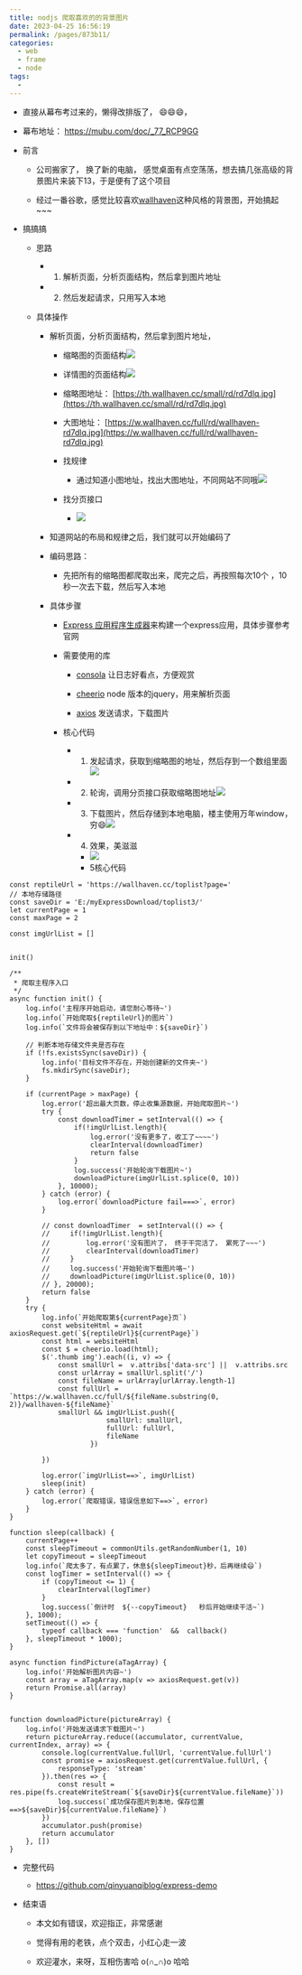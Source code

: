 ```yaml
---
title: nodjs 爬取喜欢的的背景图片
date: 2023-04-25 16:56:19
permalink: /pages/873b11/
categories:
  - web
  - frame
  - node
tags:
  - 
---
```




* 直接从幕布考过来的，懒得改排版了， 😄😄😄，
* 幕布地址： https://mubu.com/doc/_77_RCP9GG
*   前言
    
    *   公司搬家了， 换了新的电脑， 感觉桌面有点空荡荡，想去搞几张高级的背景图片来装下13，于是便有了这个项目
        
    
    *   经过一番谷歌，感觉比较喜欢[wallhaven](https://wallhaven.cc/toplist?page=2)这种风格的背景图，开始搞起 ~~~
        
*   搞搞搞
    
    *   思路
        
        *   1. 解析页面，分析页面结构，然后拿到图片地址
            
        
        *   2. 然后发起请求，只用写入本地
            
    
    *   具体操作
        
        *   解析页面，分析页面结构，然后拿到图片地址，
            
            *   缩略图的页面结构![](https://api2.mubu.com/v3/document_image/62157013-083e-4ada-b9e3-e7099ee31107-2331693.jpg)
                
            
            *   详情图的页面结构![](https://api2.mubu.com/v3/document_image/c3fa954c-c0be-44d6-aca7-f14ea5236be1-2331693.jpg)
                
            
            *   缩略图地址： [https://th.wallhaven.cc/small/rd/rd7dlq.jpg](https://th.wallhaven.cc/small/rd/rd7dlq.jpg)
                
            
            *   大图地址： [https://w.wallhaven.cc/full/rd/wallhaven-rd7dlq.jpg](https://w.wallhaven.cc/full/rd/wallhaven-rd7dlq.jpg)
                
            
            *   找规律
                *   通过知道小图地址，找出大图地址，不同网站不同哦![](https://api2.mubu.com/v3/document_image/88d4b1c7-a7c2-4eeb-b66b-5d4dd173b281-2331693.jpg)
                    
            
            *   找分页接口
                *   ![](https://api2.mubu.com/v3/document_image/c9b50b15-d126-4a78-9c75-25f807b02180-2331693.jpg)
                    
        
        *   知道网站的布局和规律之后，我们就可以开始编码了
            
        
        *   编码思路：
            *   先把所有的缩略图都爬取出来，爬完之后，再按照每次10个 ，10秒一次去下载，然后写入本地
                
        
        *   具体步骤
            
            *   [Express 应用程序生成器](https://expressjs.com/zh-cn/starter/generator.html)来构建一个express应用，具体步骤参考官网
                
            
            *   需要使用的库
                
                *   [consola](https://www.npmjs.com/package/consola) 让日志好看点，方便观赏
                    
                
                *   [cheerio](https://www.npmjs.com/package/cheerio) node 版本的jquery，用来解析页面
                    
                
                *   [axios](https://www.npmjs.com/package/axios) 发送请求，下载图片
                    
            
            *   核心代码
                
                *   1. 发起请求，获取到缩略图的地址，然后存到一个数组里面![](https://api2.mubu.com/v3/document_image/c65684ce-7c8a-4e50-bce4-9f065455cf2f-2331693.jpg)
                    
                
                *   2. 轮询，调用分页接口获取缩略图地址![](https://api2.mubu.com/v3/document_image/44eb1bc1-8fd3-43bb-b06f-44ab83389e27-2331693.jpg)
                    
                
                *   3. 下载图片，然后存储到本地电脑，楼主使用万年window，穷😄![](https://api2.mubu.com/v3/document_image/ac9552bd-cdc6-4c10-89bb-20926431e408-2331693.jpg)
                    
                
                *   4. 效果，美滋滋
                    *   ![](https://api2.mubu.com/v3/document_image/7980e5ac-450c-43c1-bf8f-93f91080aa7c-2331693.jpg)
                    *   5核心代码
                    
```
const reptileUrl = 'https://wallhaven.cc/toplist?page='
// 本地存储路径
const saveDir = 'E:/myExpressDownload/toplist3/'
let currentPage = 1
const maxPage = 2

const imgUrlList = []


init()

/**
 * 爬取主程序入口
 */
async function init() {
    log.info('主程序开始启动，请您耐心等待~')
    log.info(`开始爬取${reptileUrl}的图片`)
    log.info(`文件将会被保存到以下地址中：${saveDir}`)

    // 判断本地存储文件夹是否存在
    if (!fs.existsSync(saveDir)) {
        log.info('目标文件不存在，开始创建新的文件夹~')
        fs.mkdirSync(saveDir);
    }

    if (currentPage > maxPage) {
        log.error('超出最大页数，停止收集源数据，开始爬取图片~')
        try {
            const downloadTimer = setInterval(() => {
                if(!imgUrlList.length){
                    log.error('没有更多了，收工了~~~~')
                    clearInterval(downloadTimer)
                    return false
                }
                log.success('开始轮询下载图片~')
                downloadPicture(imgUrlList.splice(0, 10))
            }, 10000);
        } catch (error) {
            log.error(`downloadPicture fail===>`, error)
        }
        
        // const downloadTimer  = setInterval(() => {
        //     if(!imgUrlList.length){
        //         log.error('没有图片了， 终于干完活了， 累死了~~~')
        //         clearInterval(downloadTimer)
        //     }
        //     log.success('开始轮询下载图片咯~')
        //     downloadPicture(imgUrlList.splice(0, 10))
        // }, 20000);
        return false
    }
    try {
        log.info(`开始爬取第${currentPage}页`)
        const websiteHtml = await axiosRequest.get(`${reptileUrl}${currentPage}`)
        const html = websiteHtml
        const $ = cheerio.load(html);
        $('.thumb img').each((i, v) => {
            const smallUrl =  v.attribs['data-src'] ||  v.attribs.src
            const urlArray = smallUrl.split('/')
            const fileName = urlArray[urlArray.length-1]
            const fullUrl = `https://w.wallhaven.cc/full/${fileName.substring(0, 2)}/wallhaven-${fileName}`
            smallUrl && imgUrlList.push({
                        smallUrl: smallUrl,
                        fullUrl: fullUrl,
                        fileName
                    })
            
        })

        log.error(`imgUrlList==>`, imgUrlList)
        sleep(init)
    } catch (error) {
        log.error(`爬取错误，错误信息如下==>`, error)
    }
}

function sleep(callback) {
    currentPage++
    const sleepTimeout = commonUtils.getRandomNumber(1, 10)
    let copyTimeout = sleepTimeout
    log.info(`爬太多了，有点累了，休息${sleepTimeout}秒，后再继续😄`)
    const logTimer = setInterval(() => {
        if (copyTimeout <= 1) {
            clearInterval(logTimer)
        }
        log.success(`倒计时  ${--copyTimeout}   秒后开始继续干活~`)
    }, 1000);
    setTimeout(() => {
        typeof callback === 'function'  &&  callback()
    }, sleepTimeout * 1000);
}

async function findPicture(aTagArray) {
    log.info('开始解析图片内容~')
    const array = aTagArray.map(v => axiosRequest.get(v))
    return Promise.all(array)
}


function downloadPicture(pictureArray) {
    log.info('开始发送请求下载图片~')
    return pictureArray.reduce((accumulator, currentValue, currentIndex, array) => {
        console.log(currentValue.fullUrl, 'currentValue.fullUrl')
        const promise = axiosRequest.get(currentValue.fullUrl, {
            responseType: 'stream'
        }).then(res => {
            const result = res.pipe(fs.createWriteStream(`${saveDir}${currentValue.fileName}`))
            log.success(`成功保存图片到本地，保存位置==>${saveDir}${currentValue.fileName}`)
        })
        accumulator.push(promise)
        return accumulator
    }, [])
}
```
                        
                
* 完整代码
    * https://github.com/qinyuanqiblog/express-demo

                        
*   结束语
    
    *   本文如有错误，欢迎指正，非常感谢
        
    
    *   觉得有用的老铁，点个双击，小红心走一波
        
    
    *   欢迎灌水，来呀，互相伤害哈 o(∩_∩)o 哈哈